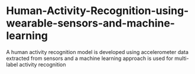 # Human-Activity-Recognition-using-wearable-sensors-and-machine-learning
A human activity recognition model is developed using accelerometer data extracted from sensors and a machine learning approach is used for multi-label activity recognition
